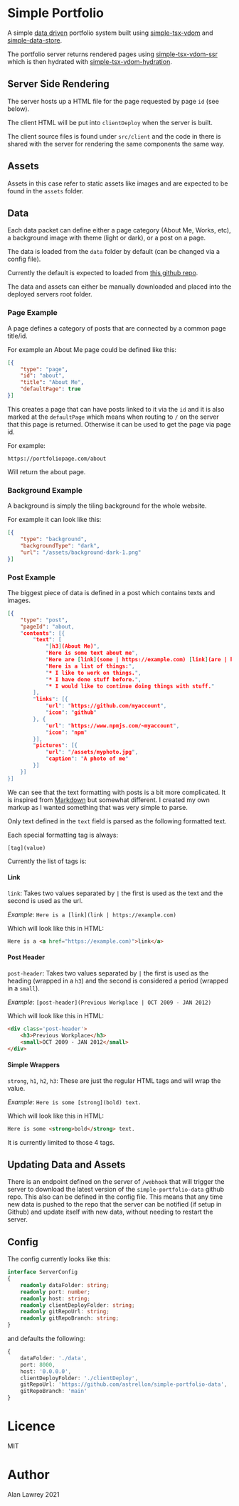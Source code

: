 # Simple Portfolio

A simple [data driven](https://en.wikipedia.org/wiki/Data-driven_programming) portfolio system built using [simple-tsx-vdom](https://www.npmjs.com/package/simple-tsx-vdom) and [simple-data-store](https://www.npmjs.com/package/simple-data-store).

The portfolio server returns rendered pages using [simple-tsx-vdom-ssr](https://www.npmjs.com/package/simple-tsx-vdom-ssr) which is then hydrated with [simple-tsx-vdom-hydration](https://www.npmjs.com/package/simple-tsx-vdom-hydration).

## Server Side Rendering

The server hosts up a HTML file for the page requested by page `id` (see below).

The client HTML will be put into `clientDeploy` when the server is built.

The client source files is found under `src/client` and the code in there is shared with the server for rendering the same components the same way.

## Assets

Assets in this case refer to static assets like images and are expected to be found in the `assets` folder.

## Data

Each data packet can define either a page category (About Me, Works, etc), a background image with theme (light or dark), or a post on a page.

The data is loaded from the `data` folder by default (can be changed via a config file).

Currently the default is expected to loaded from [this github repo](https://github.com/astrellon/simple-portfolio-data).

The data and assets can either be manually downloaded and placed into the deployed servers root folder.

### Page Example

A page defines a category of posts that are connected by a common page title/id.

For example an About Me page could be defined like this:

```json
[{
    "type": "page",
    "id": "about",
    "title": "About Me",
    "defaultPage": true
}]
```

This creates a page that can have posts linked to it via the `id` and it is also marked at the `defaultPage` which means when routing to `/` on the server that this page is returned. Otherwise it can be used to get the page via page id.

For example:

```https://portfoliopage.com/about```

Will return the about page.

### Background Example

A background is simply the tiling background for the whole website.

For example it can look like this:

```json
[{
    "type": "background",
    "backgroundType": "dark",
    "url": "/assets/background-dark-1.png"
}]
```

### Post Example

The biggest piece of data is defined in a post which contains texts and images.

```json
[{
    "type": "post",
    "pageId": "about,
    "contents": [{
        "text": [
            "[h3](About Me)",
            "Here is some text about me",
            "Here are [link](some | https://example.com) [link](are | https://example.com) of my [link](links | https://example.com).",
            "Here is a list of things:",
            "* I like to work on things.",
            "* I have done stuff before.",
            "* I would like to continue doing things with stuff."
        ],
        "links": [{
            "url": "https://github.com/myaccount",
            "icon": "github"
        }, {
            "url": "https://www.npmjs.com/~myaccount",
            "icon": "npm"
        }],
        "pictures": [{
            "url": "/assets/myphoto.jpg",
            "caption": "A photo of me"
        }]
    }]
}]
```

We can see that the text formatting with posts is a bit more complicated. It is inspired from [Markdown](https://en.wikipedia.org/wiki/Markdown) but somewhat different. I created my own markup as I wanted something that was very simple to parse.

Only text defined in the `text` field is parsed as the following formatted text.

Each special formatting tag is always:

```
[tag](value)
```

Currently the list of tags is:

#### Link
`link`: Takes two values separated by `|` the first is used as the text and the second is used as the url.

*Example*: `Here is a [link](link | https://example.com)`

Which will look like this in HTML:
```html
Here is a <a href="https://example.com)">link</a>
```

#### Post Header
`post-header`: Takes two values separated by `|` the first is used as the heading (wrapped in a `h3`) and the second is considered a period (wrapped in a `small`).

*Example*: `[post-header](Previous Workplace | OCT 2009 - JAN 2012)`

Which will look like this in HTML:
```html
<div class='post-header'>
    <h3>Previous Workplace</h3>
    <small>OCT 2009 - JAN 2012</small>
</div>
```

#### Simple Wrappers
`strong`, `h1`, `h2`, `h3`: These are just the regular HTML tags and will wrap the value.

*Example*: `Here is some [strong](bold) text.`

Which will look like this in HTML:
```html
Here is some <strong>bold</strong> text.
```

It is currently limited to those 4 tags.

## Updating Data and Assets

There is an endpoint defined on the server of `/webhook` that will trigger the server to download the latest version of the `simple-portfolio-data` github repo. This also can be defined in the config file. This means that any time new data is pushed to the repo that the server can be notified (if setup in Github) and update itself with new data, without needing to restart the server.

## Config

The config currently looks like this:

```typescript
interface ServerConfig
{
    readonly dataFolder: string;
    readonly port: number;
    readonly host: string;
    readonly clientDeployFolder: string;
    readonly gitRepoUrl: string;
    readonly gitRepoBranch: string;
}
```

and defaults the following:

```typescript
{
    dataFolder: './data',
    port: 8000,
    host: '0.0.0.0',
    clientDeployFolder: './clientDeploy',
    gitRepoUrl: 'https://github.com/astrellon/simple-portfolio-data',
    gitRepoBranch: 'main'
}
```

# Licence

MIT

# Author

Alan Lawrey 2021